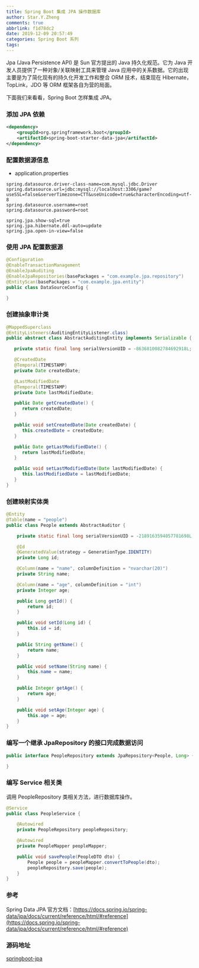 ```yaml
---
title: Spring Boot 集成 JPA 操作数据库
author: Star.Y.Zheng
comments: true
abbrlink: f1d78dc2
date: 2019-12-09 20:57:49
categories: Spring Boot 系列
tags:
---
```


Jpa (Java Persistence API) 是 Sun 官方提出的 Java 持久化规范。它为 Java 开发人员提供了一种对象/关联映射工具来管理 Java 应用中的关系数据。它的出现主要是为了简化现有的持久化开发工作和整合 ORM 技术，结束现在 Hibernate，TopLink，JDO 等 ORM 框架各自为营的局面。

下面我们来看看，Spring Boot 怎样集成 JPA。 

<!-- more -->

### 添加 JPA 依赖

```xml
<dependency>
    <groupId>org.springframework.boot</groupId>
    <artifactId>spring-boot-starter-data-jpa</artifactId>
</dependency>
```

### 配置数据源信息

- application.properties

```properties
spring.datasource.driver-class-name=com.mysql.jdbc.Driver
spring.datasource.url=jdbc:mysql://localhost:3306/game?useSSL=false&serverTimezone=CTT&useUnicode=true&characterEncoding=utf-8
spring.datasource.username=root
spring.datasource.password=root

spring.jpa.show-sql=true
spring.jpa.hibernate.ddl-auto=update
spring.jpa.open-in-view=false
```

### 使用 JPA 配置数据源

```java
@Configuration
@EnableTransactionManagement
@EnableJpaAuditing
@EnableJpaRepositories(basePackages = "com.example.jpa.repository")
@EntityScan(basePackages = "com.example.jpa.entity")
public class DataSourceConfig {

}
```

### 创建抽象审计类

```java
@MappedSuperclass
@EntityListeners(AuditingEntityListener.class)
public abstract class AbstractAuditingEntity implements Serializable {

   private static final long serialVersionUID = -8636810082784692918L;

   @CreatedDate
   @Temporal(TIMESTAMP)
   private Date createdDate;

   @LastModifiedDate
   @Temporal(TIMESTAMP)
   private Date lastModifiedDate;

   public Date getCreatedDate() {
      return createdDate;
   }

   public void setCreatedDate(Date createdDate) {
      this.createdDate = createdDate;
   }

   public Date getLastModifiedDate() {
      return lastModifiedDate;
   }

   public void setLastModifiedDate(Date lastModifiedDate) {
      this.lastModifiedDate = lastModifiedDate;
   }
}
```

### 创建映射实体类

```java
@Entity
@Table(name = "people")
public class People extends AbstractAuditor {

    private static final long serialVersionUID = -2189163594057781698L;

    @Id
    @GeneratedValue(strategy = GenerationType.IDENTITY)
    private Long id;

    @Column(name = "name", columnDefinition = "nvarchar(20)")
    private String name;

    @Column(name = "age", columnDefinition = "int")
    private Integer age;

    public Long getId() {
        return id;
    }

    public void setId(Long id) {
        this.id = id;
    }

    public String getName() {
        return name;
    }

    public void setName(String name) {
        this.name = name;
    }

    public Integer getAge() {
        return age;
    }

    public void setAge(Integer age) {
        this.age = age;
    }
}
```

### 编写一个继承 JpaRepository 的接口完成数据访问

```java
public interface PeopleRepository extends JpaRepository<People, Long> {

}
```

### 编写 Service 相关类

调用 PeopleRepository 类相关方法，进行数据库操作。

```java
@Service
public class PeopleService {

    @Autowired
    private PeopleRepository peopleRepository;

    @Autowired
    private PeopleMapper peopleMapper;

    public void savePeople(PeopleDTO dto) {
        People people = peopleMapper.convertToPeople(dto);
        peopleRepository.save(people);
    }
}
```

### 参考

Spring Data JPA 官方文档：[https://docs.spring.io/spring-data/jpa/docs/current/reference/html/#reference](https://docs.spring.io/spring-data/jpa/docs/current/reference/html/#reference)

### 源码地址

[springboot-jpa](https://github.com/yifanzheng/springboot-action/tree/master/springboot-jpa)